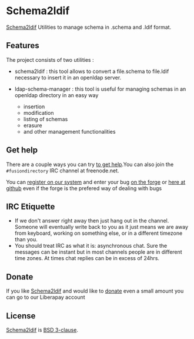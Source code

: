 # Schema2ldif

[Schema2ldif][Schema2ldif] Utilities to manage schema in .schema and .ldif format.


## Features

The project consists of two utilities :

* schema2ldif : this tool allows to convert a file.schema to file.ldif necessary to insert it in an openldap server.

* ldap-schema-manager : this tool is useful for managing schemas in an openldap directory in an easy way

  * insertion
  * modification
  * listing of schemas
  * erasure
  * and other management functionalities

## Get help

There are a couple ways you can try [to get help][get help].You can also join the `#fusiondirectory` IRC channel at freenode.net.

You can [register on our system][register] and enter your bug [on the forge][issues-forge] or [here at github][issues-github] even if the forge is the prefered way of dealing with bugs

## IRC Etiquette

* If we don't answer right away then just hang out in the channel.  Someone will
  eventually write back to you as it just means we are away from keyboard,
  working on something else, or in a different timezone than you.
* You should treat IRC as what it is: asynchronous chat.  Sure the messages can
  be instant but in most channels people are in different time zones.  At times
  chat replies can be in excess of 24hrs.
  
## Donate

If you like [Schema2ldif][Schema2ldif] and would like to [donate][donate-liberapay] even a small amount you can go to our Liberapay account
  
## License

[Schema2ldif][Schema2ldif] is  [BSD 3-clause](LICENSE).

[Schema2ldif]: https://www.fusiondirectory.org/schema2ldif-project-and-components/

[get help]: https://www.fusiondirectory.org/contact-us/

[register]: https://register.fusiondirectory.org

[issues-forge]: https://forge.fusiondirectory.org/projects/arch-schema2ldif/issues/new

[issues-github]: https://github.com/fusiondirectory/schema2ldif/issues

[donate-liberapay]: https://liberapay.com/fusiondirectory/donate
